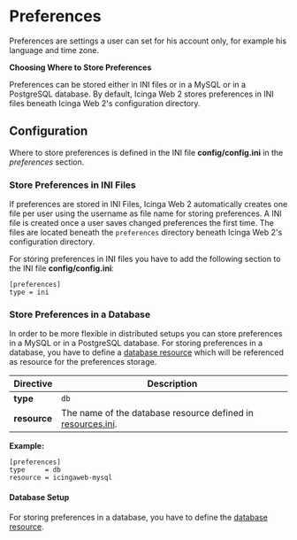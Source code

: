 # <a id="preferences"></a> Preferences

Preferences are settings a user can set for his account only, for example his language and time zone.

**Choosing Where to Store Preferences**

Preferences can be stored either in INI files or in a MySQL or in a PostgreSQL database. By default, Icinga Web 2 stores
preferences in INI files beneath Icinga Web 2's configuration directory.

## <a id="preferences-configuration"></a> Configuration

Where to store preferences is defined in the INI file **config/config.ini** in the *preferences* section.

### <a id="preferences-configuration-ini"></a> Store Preferences in INI Files

If preferences are stored in INI Files, Icinga Web 2 automatically creates one file per user using the username as
file name for storing preferences. A INI file is created once a user saves changed preferences the first time.
The files are located beneath the `preferences` directory beneath Icinga Web 2's configuration directory.

For storing preferences in INI files you have to add the following section to the INI file **config/config.ini**:

```
[preferences]
type = ini
````

### <a id="preferences-configuration-db"></a> Store Preferences in a Database

In order to be more flexible in distributed setups you can store preferences in a MySQL or in a PostgreSQL database.
For storing preferences in a database, you have to define a [database resource](resources.md#resources-configuration-database)
which will be referenced as resource for the preferences storage.

Directive               | Description
------------------------|------------
**type**                | `db`
**resource**            | The name of the database resource defined in [resources.ini](resources.md#resources).

**Example:**

```
[preferences]
type     = db
resource = icingaweb-mysql
```

#### <a id="preferences-configuration-db-setup"></a> Database Setup

For storing preferences in a database, you have to define the [database resource](resources.md#resources-configuration-database).
